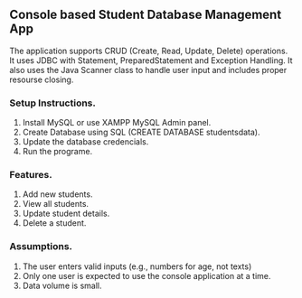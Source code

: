 ## Console based Student Database Management App

The application supports CRUD (Create, Read, Update, Delete) operations. It uses JDBC with Statement, PreparedStatement and Exception Handling.
It also uses the Java Scanner class to handle user input and includes proper resourse closing.

### Setup Instructions.

1. Install MySQL or use XAMPP MySQL Admin panel.
2. Create Database using SQL (CREATE DATABASE studentsdata).
3. Update the database credencials.
4. Run the programe. 
    
### Features.

1. Add new students.
2. View all students.
3. Update student details.
4. Delete a student.
    
### Assumptions.

1. The user enters valid inputs (e.g., numbers for age, not texts)
2. Only one user is expected to use the console application at a time.
3. Data volume is small.


